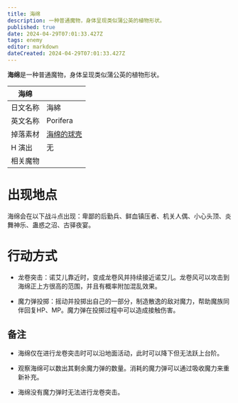 ```yaml
---
title: 海绵
description: 一种普通魔物，身体呈现类似蒲公英的植物形状。
published: true
date: 2024-04-29T07:01:33.427Z
tags: enemy
editor: markdown
dateCreated: 2024-04-29T07:01:33.427Z
---
```


**海绵**是一种普通魔物，身体呈现类似蒲公英的植物形状。

<!-- 在这里放置图像 -->

| 海绵 ||
| - | - |
| 日文名称 | <span lang="ja">海綿</span> |
| 英文名称 | Porifera |
| 掉落素材 | [海绵的球壳](/zh/item/round-sponge-shell) |
| H 演出 | 无 |
| 相关魔物 |  |

# 出现地点

海绵会在以下战斗点出现：卑鄙的后勤兵、鲜血镇压者、机关人偶、小心头顶、炎舞神乐、蛊惑之沼、古驿夜宴。

# 行动方式

- 龙卷突击：诺艾儿靠近时，变成龙卷风并持续接近诺艾儿。龙卷风可以攻击到海绵正上方很高的范围，并且有概率附加混乱效果。

- 魔力弹投掷：摇动并投掷出自己的一部分，制造散逸的敌对魔力，帮助魔族同伴回复HP、MP。魔力弹在投掷过程中可以造成接触伤害。

## 备注

- 海绵仅在进行龙卷突击时可以沿地面活动，此时可以降下但无法跃上台阶。

- 观察海绵可以数出其剩余魔力弹的数量。消耗的魔力弹可以通过吸收魔力来重新补充。

- 海绵没有魔力弹时无法进行龙卷突击。
